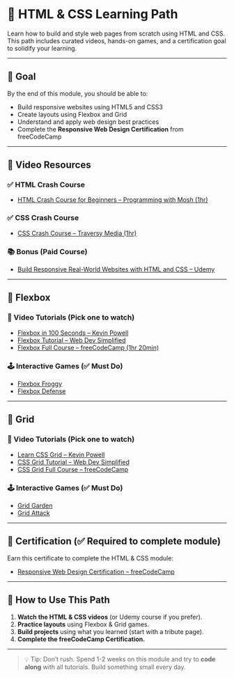 # 🎨 HTML & CSS Learning Path

Learn how to build and style web pages from scratch using HTML and CSS. This path includes curated videos, hands-on games, and a certification goal to solidify your learning.

---

## 🎯 Goal

By the end of this module, you should be able to:

- Build responsive websites using HTML5 and CSS3
- Create layouts using Flexbox and Grid
- Understand and apply web design best practices
- Complete the **Responsive Web Design Certification** from freeCodeCamp

---

## 🎥 Video Resources

### ✅ HTML Crash Course
- [HTML Crash Course for Beginners – Programming with Mosh (1hr)](https://www.youtube.com/watch?v=qz0aGYrrlhU)

### ✅ CSS Crash Course
- [CSS Crash Course – Traversy Media (1hr)](https://www.youtube.com/watch?v=yfoY53QXEnI)

### 📚 Bonus (Paid Course)
- [Build Responsive Real-World Websites with HTML and CSS – Udemy](https://www.udemy.com/course/design-and-develop-a-killer-website-with-html5-and-css3)

---

## 🔄 Flexbox

### 🎥 Video Tutorials (Pick one to watch)
- [Flexbox in 100 Seconds – Kevin Powell](https://www.youtube.com/watch?v=u044iM9xsWU)
- [Flexbox Tutorial – Web Dev Simplified](https://www.youtube.com/watch?v=fYq5PXgSsbE)
- [Flexbox Full Course – freeCodeCamp (1hr 20min)](https://www.youtube.com/watch?v=tXIhdp5R7sc)

### 🕹️ Interactive Games (✅ Must Do)
- [Flexbox Froggy](https://flexboxfroggy.com/)
- [Flexbox Defense](http://www.flexboxdefense.com/)

---

## 🔳 Grid

### 🎥 Video Tutorials (Pick one to watch)
- [Learn CSS Grid – Kevin Powell](https://www.youtube.com/watch?v=rg7Fvvl3taU)
- [CSS Grid Tutorial – Web Dev Simplified](https://www.youtube.com/watch?v=9zBsdzdE4sM)
- [CSS Grid Full Course – freeCodeCamp](https://www.youtube.com/watch?v=t6CBKf8K_Ac)

### 🕹️ Interactive Games (✅ Must Do)
- [Grid Garden](https://cssgridgarden.com/)
- [Grid Attack](https://codingfantasy.com/games/css-grid-attack)

---

## 📜 Certification (✅ Required to complete module)

Earn this certificate to complete the HTML & CSS module:

- [Responsive Web Design Certification – freeCodeCamp](https://www.freecodecamp.org/learn/2022/responsive-web-design/#build-a-tribute-page-project)

---

## 🧱 How to Use This Path

1. **Watch the HTML & CSS videos** (or Udemy course if you prefer).
2. **Practice layouts** using Flexbox & Grid games.
3. **Build projects** using what you learned (start with a tribute page).
4. **Complete the freeCodeCamp Certification.**

---

> 💡 Tip: Don’t rush. Spend 1-2 weeks on this module and try to **code along** with all tutorials. Build something small every day.
